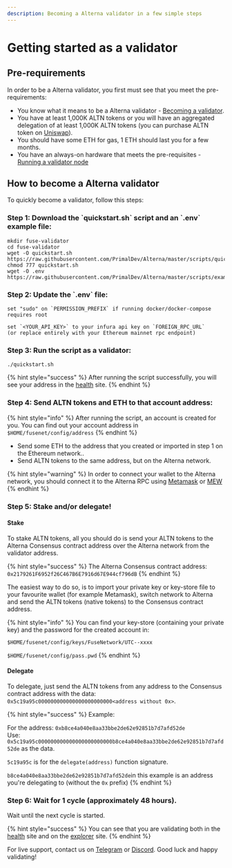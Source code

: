 ```yaml
---
description: Becoming a Alterna validator in a few simple steps
---
```


# Getting started as a validator

## Pre-requirements

In order to be a Alterna validator, you first must see that you meet the pre-requirements:

* You know what it means to be a Alterna validator - [Becoming a validator](how-to-become-a-validator.md#what-it-means-to-be-a-validator).
* You have at least 1,000K ALTN tokens or you will have an aggregated delegation of at least 1,000K ALTN tokens \(you can purchase ALTN token on [Uniswap](https://uniswap.exchange/swap/0x970b9bb2c0444f5e81e9d0efb84c8ccdcdcaf84d)\).
* You should have some ETH for gas, 1 ETH should last you for a few months.
* You have an always-on hardware that meets the pre-requisites - [Running a validator node](run-your-own-validator.md#pre-requisites)

## How to become a Alterna validator

To quickly become a validator, follow this steps:

### Step 1: Download the \`quickstart.sh\` script and an \`.env\` example file:

```text
mkdir fuse-validator
cd fuse-validator
wget -O quickstart.sh https://raw.githubusercontent.com/PrimalDev/Alterna/master/scripts/quickstart.sh
chmod 777 quickstart.sh
wget -O .env https://raw.githubusercontent.com/PrimalDev/Alterna/master/scripts/examples/.env.validator.example
```

### Step 2: Update the \`.env\` file:

```text
set "sudo" on `PERMISSION_PREFIX` if running docker/docker-compose requires root

set `<YOUR_API_KEY>` to your infura api key on `FOREIGN_RPC_URL`
(or replace entirely with your Ethereum mainnet rpc endpoint)
```

### Step 3: Run the script as a validator:

```text
./quickstart.sh
```

{% hint style="success" %}
After running the script successfully, you will see your address in the [health](https://status.alternanetwork.org/) site.
{% endhint %}

### Step 4: **Send ALTN tokens and ETH to that account address:**

{% hint style="info" %}
After running the script, an account is created for you. You can find out your account address in `$HOME/fusenet/config/address`
{% endhint %}

* Send some ETH to the address that you created or imported in step 1 on the Ethereum network..
* Send ALTN tokens to the same address, but on the Alterna network.

{% hint style="warning" %}
In order to connect your wallet to the Alterna network, you should connect it to the Alterna RPC using [Metamask](../../how-to-add-fuse-to-your-metamask.md) or [MEW](../../how-to-add-fuse-network-to-mew.md)
{% endhint %}

### Step 5: Stake and/or delegate!

#### Stake

To stake ALTN tokens, all you should do is send your ALTN tokens to the Alterna Consensus contract address over the Alterna network from the validator address.

{% hint style="success" %}
The Alterna Consensus contract address: `0x2179261F6952f26C467B6E7916d67E944cf796dB`
{% endhint %}

The easiest way to do so, is to import your private key or key-store file to your favourite wallet \(for example Metamask\), switch network to Alterna and send the ALTN tokens \(native tokens\) to the Consensus contract address.

{% hint style="info" %}
You can find your key-store \(containing your private key\) and the password for the created account in:

`$HOME/fusenet/config/keys/FuseNetwork/UTC--xxxx`

`$HOME/fusenet/config/pass.pwd`
{% endhint %}

#### Delegate

To delegate, just send the ALTN tokens from any address to the Consensus contract address with the data: `0x5c19a95c000000000000000000000000<address without 0x>`.

{% hint style="success" %}
Example:

For the address: `0xb8ce4a040e8aa33bbe2de62e92851b7d7afd52de`  
Use: `0x5c19a95c000000000000000000000000b8ce4a040e8aa33bbe2de62e92851b7d7afd52de` as the data.

`5c19a95c` is for the `delegate(address)` function signature.

`b8ce4a040e8aa33bbe2de62e92851b7d7afd52de`in this example is an address you're delegating to \(without the `0x` prefix\)
{% endhint %}

### Step 6: Wait for 1 cycle \(approximately 48 hours\).

Wait until the next cycle is started.

{% hint style="success" %}
You can see that you are validating both in the [health](https://status.alternanetwork.org/) site and on the [explorer](https://scan.alternanetwork.org) site.
{% endhint %}

For live support, contact us on [Telegram](https://t.me/) or [Discord](https://discord.gg/). Good luck and happy validating!

